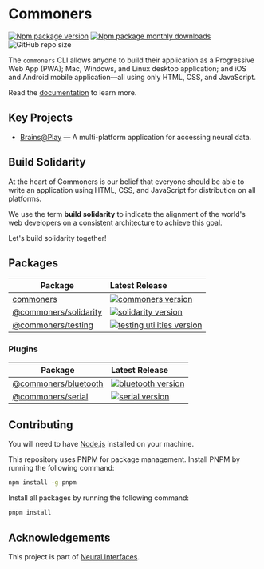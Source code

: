 # Commoners
[![Npm package version](https://badgen.net/npm/v/commoners)](https://npmjs.com/package/commoners)
[![Npm package monthly downloads](https://badgen.net/npm/dm/commoners)](https://npmjs.ccom/package/commoners)
![GitHub repo size](https://img.shields.io/github/repo-size/neuralinterfaces/commoners)

 The `commoners` CLI allows anyone to build their application as a Progressive Web App (PWA); Mac, Windows, and Linux desktop application; and iOS and Android mobile application—all using only HTML, CSS, and JavaScript.

Read the [documentation](https://commoners.dev) to learn more.

## Key Projects
- [Brains@Play](https://github.com/neuralinterfaces/brainsatplay) — A multi-platform application for accessing neural data.

## Build Solidarity
At the heart of Commoners is our belief that everyone should be able to write an application using HTML, CSS, and JavaScript for distribution on all platforms.

We use the term **build solidarity** to indicate the alignment of the world's web developers on a consistent architecture to achieve this goal.

Let's build solidarity together!

## Packages

| Package                                         | Latest Release                                                                                              |
| ----------------------------------------------- | :-------------------------------------------------------------------------------------------------------------------------------- |
| [commoners](packages/cli)                           | [![commoners version](https://img.shields.io/npm/v/commoners.svg?label=View%20Changelog)](./packages/cli/CHANGELOG.md)                                    |
| [@commoners/solidarity](packages/core) | [![solidarity version](https://img.shields.io/npm/v/@commoners/solidarity.svg?label=View%20Changelog)](packages/core/CHANGELOG.md) |
| [@commoners/testing](packages/testing/CHANGELOG.md)             | [![testing utilities version](https://img.shields.io/npm/v/@commoners/testing.svg?label=View%20Changelog)](packages/testing/CHANGELOG.md)               |

### Plugins
| Package                                         | Latest Release                                                                                              |
| ----------------------------------------------- | :-------------------------------------------------------------------------------------------------------------------------------- |
| [@commoners/bluetooth](packages/plugins/devices/ble)             | [![bluetooth version](https://img.shields.io/npm/v/@commoners/bluetooth.svg?label=View%20Changelog)](packages/plugins/devices/ble/CHANGELOG.md)               |
| [@commoners/serial](packages/plugins/devices/serial)             | [![serial version](https://img.shields.io/npm/v/@commoners/serial.svg?label=View%20Changelog)](packages/plugins/devices/serial/CHANGELOG.md)               |

## Contributing
You will need to have [Node.js](https://nodejs.org/en/) installed on your machine.

This repository uses PNPM for package management. Install PNPM by running the following command:
```bash
npm install -g pnpm
```

Install all packages by running the following command:
```bash
pnpm install
```

## Acknowledgements
This project is part of [Neural Interfaces](https://github.com/neuralinterfaces).